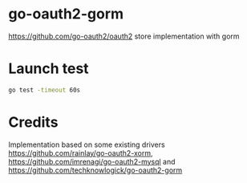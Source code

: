 # go-oauth2-gorm
https://github.com/go-oauth2/oauth2 store implementation with gorm

# Launch test

```bash
go test -timeout 60s
```

# Credits

Implementation based on some existing drivers https://github.com/rainlay/go-oauth2-xorm, https://github.com/imrenagi/go-oauth2-mysql and https://github.com/techknowlogick/go-oauth2-gorm